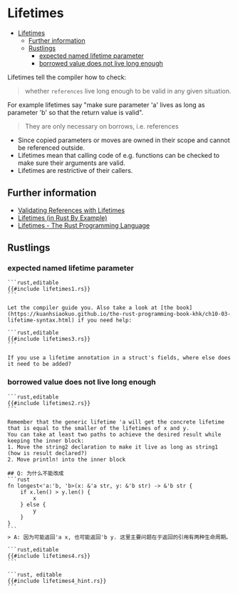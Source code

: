 # Lifetimes

<!--ts-->
* [Lifetimes](#lifetimes)
   * [Further information](#further-information)
   * [Rustlings](#rustlings)
      * [expected named lifetime parameter](#expected-named-lifetime-parameter)
      * [borrowed value does not live long enough](#borrowed-value-does-not-live-long-enough)

<!-- Created by https://github.com/ekalinin/github-markdown-toc -->
<!-- Added by: runner, at: Sat Feb 25 10:36:28 UTC 2023 -->

<!--te-->
Lifetimes tell the compiler how to check:

> whether `references` live long enough to be valid in any given situation.

For example lifetimes say "make sure parameter 'a' lives as long as parameter 'b' so that the return value is valid".

> They are only necessary on borrows, i.e. references

- Since copied parameters or moves are owned in their scope and cannot
  be referenced outside.
- Lifetimes mean that calling code of e.g. functions
  can be checked to make sure their arguments are valid.
- Lifetimes are restrictive of their callers.

## Further information

- [Validating References with Lifetimes](https://doc.rust-lang.org/book/ch10-03-lifetime-syntax.html)
- [Lifetimes (in Rust By Example)](https://doc.rust-lang.org/stable/rust-by-example/scope/lifetime.html)
- [Lifetimes - The Rust Programming Language](https://kuanhsiaokuo.github.io/the-rust-programming-book-khk/rust_by_example_src/scope/lifetime.html)

## Rustlings

### expected named lifetime parameter

~~~admonish bug title="function" collapsible=true
```rust,editable
{{#include lifetimes1.rs}}
```
~~~

~~~admonish tip title="Hint" collapsible=true
Let the compiler guide you. Also take a look at [the book](https://kuanhsiaokuo.github.io/the-rust-programming-book-khk/ch10-03-lifetime-syntax.html) if you need help:
~~~

~~~admonish bug title="struct" collapsible=true
```rust,editable
{{#include lifetimes3.rs}}
```
~~~

~~~admonish tip title="Hint" collapsible=true
If you use a lifetime annotation in a struct's fields, where else does it need to be added?
~~~

### borrowed value does not live long enough

~~~admonish bug title="lifetimes2" collapsible=true
```rust,editable
{{#include lifetimes2.rs}}
```
~~~

~~~admonish tip title="Hint: 将块看作生命周期隐式声明" collapsible=true
Remember that the generic lifetime 'a will get the concrete lifetime that is equal to the smaller of the lifetimes of x and y.
You can take at least two paths to achieve the desired result while keeping the inner block:
1. Move the string2 declaration to make it live as long as string1 (how is result declared?)
2. Move println! into the inner block
~~~

~~~admonish info title="Q&A" collapsible=true
## Q: 为什么不能改成
```rust
fn longest<'a:'b, 'b>(x: &'a str, y: &'b str) -> &'b str {
    if x.len() > y.len() {
        x
    } else {
        y
    }
}
```
> A: 因为可能返回'a x, 也可能返回'b y. 这里主要问题在于返回的引用有两种生命周期。
~~~

~~~admonish bug title="lifetimes4" collapsible=true
```rust,editable
{{#include lifetimes4.rs}}
```
~~~

~~~admonish tip title="Hint: 函数返回引用才会考虑live long enough" collapsible=true
```rust, editable
{{#include lifetimes4_hint.rs}}
```
~~~
